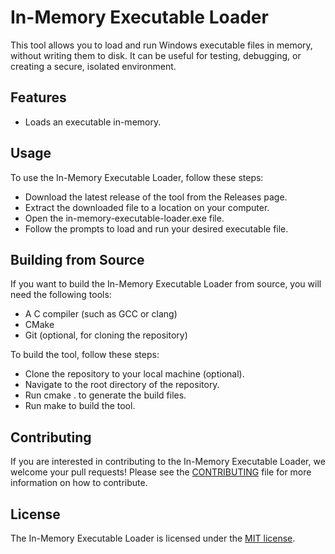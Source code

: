 # In-Memory Executable Loader

This tool allows you to load and run Windows executable files in memory, without writing them to disk. It can be useful for testing, debugging, or creating a secure, isolated environment.

## Features

* Loads an executable in-memory.

## Usage

To use the In-Memory Executable Loader, follow these steps:

* Download the latest release of the tool from the Releases page.
* Extract the downloaded file to a location on your computer.
* Open the in-memory-executable-loader.exe file.
* Follow the prompts to load and run your desired executable file.

## Building from Source

If you want to build the In-Memory Executable Loader from source, you will need the following tools:

* A C compiler (such as GCC or clang)
* CMake
* Git (optional, for cloning the repository)

To build the tool, follow these steps:

* Clone the repository to your local machine (optional).
* Navigate to the root directory of the repository.
* Run cmake . to generate the build files.
* Run make to build the tool.

## Contributing

If you are interested in contributing to the In-Memory Executable Loader, we welcome your pull requests! Please see the [CONTRIBUTING](CONTRIBUTING) file for more information on how to contribute.

## License

The In-Memory Executable Loader is licensed under the [MIT license](LICENSE).